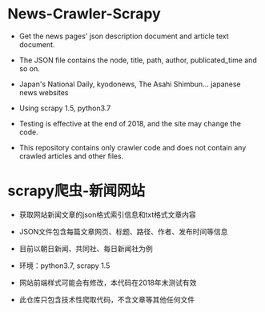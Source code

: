 # News-Crawler-Scrapy

* Get the news pages' json description document and article text document.

* The JSON file contains the node, title, path, author, publicated_time and so on.

* Japan's National Daily, kyodonews, The Asahi Shimbun... japanese news websites

* Using scrapy 1.5, python3.7

* Testing is effective at the end of 2018, and the site may change the code.

* This repository contains only crawler code and does not contain any crawled articles and other files.

# scrapy爬虫-新闻网站

* 获取网站新闻文章的json格式索引信息和txt格式文章内容

* JSON文件包含每篇文章网页、标题、路径、作者、发布时间等信息

* 目前以朝日新闻、共同社、毎日新闻社为例

* 环境：python3.7, scrapy 1.5

* 网站前端样式可能会有修改，本代码在2018年末测试有效

* 此仓库只包含技术性爬取代码，不含文章等其他任何文件
